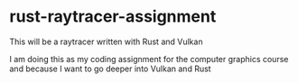# rust-raytracer-assignment
This will be a raytracer written with Rust and Vulkan

I am doing this as my coding assignment for the computer graphics course and because I want to go deeper into Vulkan and Rust
